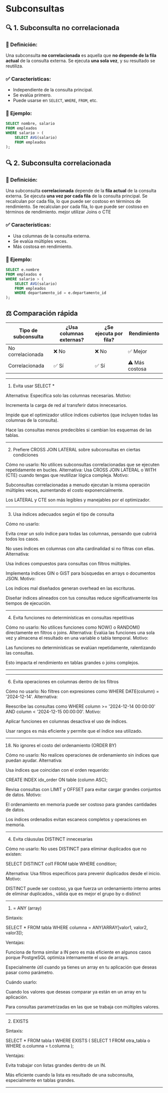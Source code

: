 # Subconsultas

## 🔍 1. Subconsulta **no correlacionada**

### 📘 Definición:
Una subconsulta **no correlacionada** es aquella que **no depende de la fila actual** de la consulta externa. Se ejecuta **una sola vez**, y su resultado se reutiliza. 

### ✅ Características:
- Independiente de la consulta principal.
- Se evalúa primero.
- Puede usarse en `SELECT`, `WHERE`, `FROM`, etc.

### 🧪 Ejemplo:

```sql
SELECT nombre, salario
FROM empleados
WHERE salario > (
    SELECT AVG(salario)
    FROM empleados
);
```

 

## 🔍 2. Subconsulta **correlacionada**

### 📘 Definición:
Una subconsulta **correlacionada** depende de la **fila actual** de la consulta externa. Se ejecuta **una vez por cada fila** de la consulta principal.
Se recalculan por cada fila, lo que puede ser costoso en términos de rendimiento.  Se recalculan por cada fila, lo que puede ser costoso en términos de rendimiento. mejor utilizar Joins o CTE


### ✅ Características:
- Usa columnas de la consulta externa.
- Se evalúa múltiples veces.
- Más costosa en rendimiento.

### 🧪 Ejemplo:

```sql
SELECT e.nombre
FROM empleados e
WHERE salario > (
    SELECT AVG(salario)
    FROM empleados
    WHERE departamento_id = e.departamento_id
);
```
 

## ⚖️ Comparación rápida

| Tipo de subconsulta     | ¿Usa columnas externas? | ¿Se ejecuta por fila? | Rendimiento |
|-------------------------|-------------------------|------------------------|-------------|
| No correlacionada       | ❌ No                   | ❌ No                  | ✅ Mejor    |
| Correlacionada          | ✅ Sí                   | ✅ Sí                  | ⚠️ Más costosa |
 
---

1. Evita usar SELECT *

Alternativa: Especifica solo las columnas necesarias.
Motivo:

Incrementa la carga de red al transferir datos innecesarios.

Impide que el optimizador utilice índices cubiertos (que incluyen todas las columnas de la consulta).

Hace las consultas menos predecibles si cambian los esquemas de las tablas.



---

2. Prefiere CROSS JOIN LATERAL sobre subconsultas en ciertas condiciones

Cómo no usarlo: No utilices subconsultas correlacionadas que se ejecuten repetidamente en bucles.
Alternativa: Usa CROSS JOIN LATERAL o WITH (CTE) cuando tengas que reutilizar lógica compleja.
Motivo:

Subconsultas correlacionadas a menudo ejecutan la misma operación múltiples veces, aumentando el costo exponencialmente.

Los LATERAL y CTE son más legibles y manejables por el optimizador.



---

3. Usa índices adecuados según el tipo de consulta

Cómo no usarlo:

Evita crear un solo índice para todas las columnas, pensando que cubrirá todos los casos.

No uses índices en columnas con alta cardinalidad si no filtras con ellas.
Alternativa:

Usa índices compuestos para consultas con filtros múltiples.

Implementa índices GIN o GiST para búsquedas en arrays o documentos JSON.
Motivo:

Los índices mal diseñados generan overhead en las escrituras.

Diseñar índices alineados con tus consultas reduce significativamente los tiempos de ejecución.



---

4. Evita funciones no determinísticas en consultas repetitivas

Cómo no usarlo: No utilices funciones como NOW() o RANDOM() directamente en filtros o joins.
Alternativa: Evalúa las funciones una sola vez y almacena el resultado en una variable o tabla temporal.
Motivo:

Las funciones no determinísticas se evalúan repetidamente, ralentizando las consultas.

Esto impacta el rendimiento en tablas grandes o joins complejos.



---


---

6. Evita operaciones en columnas dentro de los filtros

Cómo no usarlo: No filtres con expresiones como WHERE DATE(column) = '2024-12-14'.
Alternativa:

Reescribe las consultas como WHERE column >= '2024-12-14 00:00:00' AND column < '2024-12-15 00:00:00'.
Motivo:

Aplicar funciones en columnas desactiva el uso de índices.

Usar rangos es más eficiente y permite que el índice sea utilizado.



____

18. No ignores el costo del ordenamiento (ORDER BY)

Cómo no usarlo: No realices operaciones de ordenamiento sin índices que puedan ayudar.
Alternativa:

Usa índices que coincidan con el orden requerido:

CREATE INDEX idx_order ON table (column ASC);

Revisa consultas con LIMIT y OFFSET para evitar cargar grandes conjuntos de datos.
Motivo:

El ordenamiento en memoria puede ser costoso para grandes cantidades de datos.

Los índices ordenados evitan escaneos completos y operaciones en memoria.




___

4. Evita cláusulas DISTINCT innecesarias

Cómo no usarlo: No uses DISTINCT para eliminar duplicados que no existen:

SELECT DISTINCT col1 FROM table WHERE condition;

Alternativa: Usa filtros específicos para prevenir duplicados desde el inicio.
Motivo:

DISTINCT puede ser costoso, ya que fuerza un ordenamiento interno antes de eliminar duplicados., válida que es mejor el grupo by o distinct

---

1. = ANY (array)

Sintaxis:

SELECT * FROM tabla WHERE columna = ANY(ARRAY[valor1, valor2, valor3]);

Ventajas:

Funciona de forma similar a IN pero es más eficiente en algunos casos porque PostgreSQL optimiza internamente el uso de arrays.

Especialmente útil cuando ya tienes un array en tu aplicación que deseas pasar como parámetro.


Cuándo usarlo:

Cuando los valores que deseas comparar ya están en un array en tu aplicación.

Para consultas parametrizadas en las que se trabaja con múltiples valores.



---

2. EXISTS

Sintaxis:

SELECT * FROM tabla t 
WHERE EXISTS (
    SELECT 1 
    FROM otra_tabla o 
    WHERE o.columna = t.columna
);

Ventajas:

Evita trabajar con listas grandes dentro de un IN.

Más eficiente cuando la lista es resultado de una subconsulta, especialmente en tablas grandes.



---

